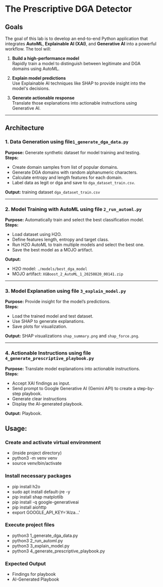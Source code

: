 # The Prescriptive DGA Detector

## Goals
The goal of this lab is to develop an end-to-end Python application that integrates **AutoML**, **Explainable AI (XAI)**, and **Generative AI** into a powerful workflow. The tool will:

1. **Build a high-performance model**  
   Rapidly train a model to distinguish between legitimate and DGA domains using AutoML.

2. **Explain model predictions**  
   Use Explainable AI techniques like SHAP to provide insight into the model's decisions.

3. **Generate actionable response**  
   Translate those explanations into actionable instructions using Generative AI.

---


## Architecture

### 1. Data Generation using file`1_generate_dga_data.py`
**Purpose:** Generate synthetic dataset for model training and testing.  
**Steps:**
- Create domain samples from list of popular domains.
- Generate DGA domains with random alphanumeric characters.
- Calculate entropy and length features for each domain.
- Label data as legit or dga and save to `dga_dataset_train.csv`.

**Output:** training dataset `dga_dataset_train.csv` 

---

### 2. Model Training with AutoML using file `2_run_automl.py`
**Purpose:** Automatically train and select the best classification model.  
**Steps:**
- Load dataset using H2O.
- Define features length, entropy and target class.
- Run H2O AutoML to train multiple models and select the best one.
- Save the best model as a MOJO artifact.

**Output:**  
- H2O model: `./models/best_dga_model`  
- MOJO artifact: `XGBoost_2_AutoML_1_20250820_00141.zip`

---

### 3. Model Explanation using file `3_explain_model.py`
**Purpose:** Provide insight for the model’s predictions.  
**Steps:**
- Load the trained model and test dataset.
- Use SHAP to generate explanations.
- Save plots for visualization.

**Output:**  SHAP visualizations `shap_summary.png` and `shap_force.png`.

---

### 4. Actionable Instructions using file `4_generate_prescriptive_playbook.py`
**Purpose:** Translate model explanations into actionable instructions.  
**Steps:**
- Accept XAI findings as input.
- Send prompt to Google Generative AI (Gemini API) to create a step-by-step playbook.
- Generate clear instructions 
- Display the AI-generated playbook.

**Output:** Playbook.



## Usage:
### Create and activate virtual environment
  - (inside project directory)
  - python3 -m venv venv
  - source venv/bin/activate

### Install necessary packages
- pip install h2o
- sudo apt install default-jre -y
- pip install shap matplotlib
- pip install -q google-generativeai
- pip install aiohttp
- export GOOGLE_API_KEY='AIza...'

### Execute project files
- python3 1_generate_dga_data.py
- python3 2_run_automl.py
- python3 3_explain_model.py
- python3 4_generate_prescriptive_playbook.py


### Expected Output
- Findings for playbook
- AI-Generated Playbook 


